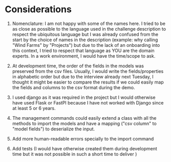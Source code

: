 # Considerations

1. Nomenclature: I am not happy with some of the names here. I tried to be as close as possible to
the language used in the challenge description to respect the ubiquitous language but I was already
confused from the start by the choice of names in the description
(example: why calling "Wind Farms" by "Projects") but due to the lack of an onboarding into this
context, I tried to respect that language as YOU are the domain experts.
In a work environment, I would have the time/scope to ask.

2. At development time, the order of the fields in the models was preserved from the csv files.
Usually, I would write the fields/properties in alphabetic order but due to the interview already
next Tuesday, I thought it might be easier to compare the results if we could easily map the fields
and columns to the csv format during the demo.

3. I used django as it was required in the project but I would otherwise have used Flask or FastPI
because I have not worked with Django since at least 5 or 6 years.

4. The management commands could easily extend a class with all the methods to import the models
and have a mapping ("csv column" to "model fields") to deserialize the input.

5. Add more human-readable errors specially to the import command

6. Add tests (I would have otherwise created them during development time but it was not possible
in such a short time to deliver )
